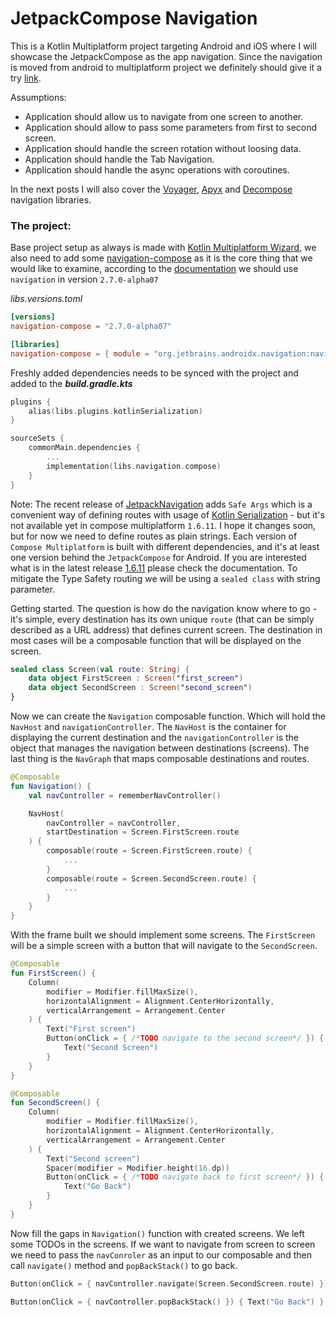 # JetpackCompose Navigation

This is a Kotlin Multiplatform project targeting Android and iOS where I will showcase the JetpackCompose as the app
navigation. Since the navigation is moved from android to multiplatform project we definitely should give it a try [link](https://www.jetbrains.com/help/kotlin-multiplatform-dev/compose-navigation-routing.html).

Assumptions:

- Application should allow us to navigate from one screen to another.
- Application should allow to pass some parameters from first to second screen.
- Application should handle the screen rotation without loosing data.
- Application should handle the Tab Navigation.
- Application should handle the async operations with coroutines.

In the next posts I will also cover the [Voyager](https://github.com/mkonkel/VoyagerNavigation), [Apyx](https://github.com/mkonkel/AppyxNavigation) and
[Decompose](https://github.com/mkonkel/DecomposeNavigation) navigation libraries.

### The project:

Base project setup as always is made with [Kotlin Multiplatform Wizard](https://kmp.jetbrains.com), we also need to add
some [navigation-compose](https://developer.android.com/develop/ui/compose/navigation) as it is the core
thing that we would like to examine, according to the [documentation](https://www.jetbrains.com/help/kotlin-multiplatform-dev/compose-navigation-routing.html#sample-project) we should use `navigation` in version `2.7.0-alpha07`

*libs.versions.toml*

```toml
[versions]
navigation-compose = "2.7.0-alpha07"

[libraries]
navigation-compose = { module = "org.jetbrains.androidx.navigation:navigation-compose", version.ref = "navigation-compose" }
```

Freshly added dependencies needs to be synced with the project and added to the ***build.gradle.kts***

```kotlin 
plugins {
    alias(libs.plugins.kotlinSerialization)
}

sourceSets {
    commonMain.dependencies {
        ...
        implementation(libs.navigation.compose)
    }
}
```

Note: The recent release of [JetpackNavigation](https://developer.android.com/jetpack/androidx/releases/navigation#2.8.0-alpha08) adds `Safe Args` which is a convenient way of defining routes with usage of  [Kotlin Serialization](https://kotlinlang.org/docs/serialization.html) - but it's not available yet in compose multiplatform `1.6.11`. I hope it changes soon, but for now we need to define routes as plain strings.
Each version of `Compose Multiplatform` is built with different dependencies, and it's at least one version behind the `JetpackCompose` for Android. If you are interested what is in the latest release [1.6.11](https://github.com/JetBrains/compose-multiplatform/releases/tag/v1.6.11) please check the documentation. To mitigate the Type Safety routing we will be using a `sealed class` with string parameter.

Getting started. The question is how do the navigation know where to go - it's simple, every destination has its own unique `route` (that can be simply described as a URL address) that defines current screen. The destination in most cases will be a composable function that will be displayed on the screen.

```kotlin
sealed class Screen(val route: String) {
    data object FirstScreen : Screen("first_screen")
    data object SecondScreen : Screen("second_screen")
}
```

Now we can create the `Navigation` composable function. Which will hold the `NavHost` and `navigationController`.
The `NavHost` is the container for displaying the current destination and the `navigationController` is the object that manages the navigation between destinations (screens). The last thing is the `NavGraph` that maps composable destinations and routes.

```kotlin
@Composable
fun Navigation() {
    val navController = rememberNavController()

    NavHost(
        navController = navController,
        startDestination = Screen.FirstScreen.route
    ) {
        composable(route = Screen.FirstScreen.route) {
            ...
        }
        composable(route = Screen.SecondScreen.route) {
            ...
        }
    }
}
```

With the frame built we should implement some screens. The `FirstScreen` will be a simple screen with a button that will navigate to the `SecondScreen`.

```kotlin
@Composable
fun FirstScreen() {
    Column(
        modifier = Modifier.fillMaxSize(),
        horizontalAlignment = Alignment.CenterHorizontally,
        verticalArrangement = Arrangement.Center
    ) {
        Text("First screen")
        Button(onClick = { /*TODO navigate to the second screen*/ }) {
            Text("Second Screen")
        }
    }
}
```

```kotlin
@Composable
fun SecondScreen() {
    Column(
        modifier = Modifier.fillMaxSize(),
        horizontalAlignment = Alignment.CenterHorizontally,
        verticalArrangement = Arrangement.Center
    ) {
        Text("Second screen")
        Spacer(modifier = Modifier.height(16.dp))
        Button(onClick = { /*TODO navigate back to first screen*/ }) {
            Text("Go Back")
        }
    }
}
```

Now fill the gaps in `Navigation()` function with created screens.
We left some TODOs in the screens. If we want to navigate from screen to screen we need to pass the `navConroler` as an input to our composable and then call `navigate()` method and `popBackStack()` to go back.

```kotlin
Button(onClick = { navController.navigate(Screen.SecondScreen.route) }) { Text("Second Screen") }
```

```kotlin
Button(onClick = { navController.popBackStack() }) { Text("Go Back") }
```
